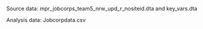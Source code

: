 Source data: mpr_jobcorps_team5_nrw_upd_r_nositeid.dta and key_vars.dta 

Analysis data: Jobcorpdata.csv